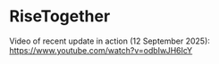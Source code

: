 # RiseTogether

Video of recent update in action (12 September 2025): https://www.youtube.com/watch?v=odbIwJH6IcY
